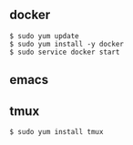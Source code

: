 ## docker
```
$ sudo yum update
$ sudo yum install -y docker
$ sudo service docker start
```

## emacs

## tmux
```
$ sudo yum install tmux
```

